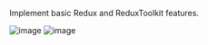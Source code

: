 Implement basic Redux and ReduxToolkit features.

![image](https://user-images.githubusercontent.com/19797900/125157595-89ec9e00-e19e-11eb-9fa3-127deec85cd6.png)
![image](https://user-images.githubusercontent.com/19797900/125157616-a1c42200-e19e-11eb-9a23-5a5240317b04.png)
